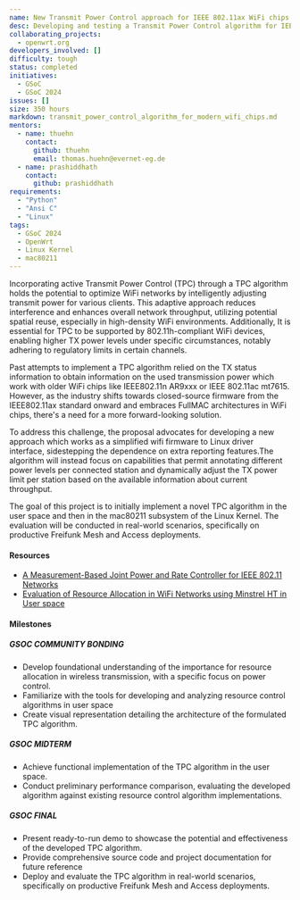 ```yaml
---
name: New Transmit Power Control approach for IEEE 802.11ax WiFi chips
desc: Developing and testing a Transmit Power Control algorithm for IEEE 802.11ax WiFi chips and beyond
collaborating_projects:
  - openwrt.org
developers_involved: []
difficulty: tough
status: completed
initiatives:
  - GSoC
  - GSoC 2024
issues: []
size: 350 hours
markdown: transmit_power_control_algorithm_for_modern_wifi_chips.md
mentors:
  - name: thuehn
    contact:
      github: thuehn
      email: thomas.huehn@evernet-eg.de
  - name: prashiddhath
    contact:
      github: prashiddhath
requirements:
  - "Python"
  - "Ansi C"
  - "Linux"
tags:
  - GSoC 2024
  - OpenWrt
  - Linux Kernel
  - mac80211
---
```


Incorporating active Transmit Power Control (TPC) through a TPC algorithm holds the potential to optimize WiFi networks by intelligently adjusting transmit power for various clients. This adaptive approach reduces interference and enhances overall network throughput, utilizing potential spatial reuse, especially in high-density WiFi environments. Additionally, It is essential for TPC to be supported by 802.11h-compliant WiFi devices, enabling higher TX power levels under specific circumstances, notably adhering to regulatory limits in certain channels.

Past attempts to implement a TPC algorithm relied on the TX status information to obtain information on the used transmission power which work with older WiFi chips like IEEE802.11n AR9xxx or IEEE 802.11ac mt7615. However, as the industry shifts towards closed-source firmware from the IEEE802.11ax standard onward and embraces FullMAC architectures in WiFi chips, there's a need for a more forward-looking solution.

To address this challenge, the proposal advocates for developing a new approach which works as a simplified wifi firmware to Linux driver interface, sidestepping the dependence on extra reporting features.The algorithm will instead focus on capabilities that permit annotating different power levels per connected station and dynamically adjust the TX power limit per station based on the available information about current throughput.

The goal of this project is to initially implement a novel TPC algorithm in the user space and then in the mac80211 subsystem of the Linux Kernel. The evaluation will be conducted in real-world scenarios, specifically on productive Freifunk Mesh and Access deployments.

#### Resources
* [A Measurement-Based Joint Power and Rate Controller for IEEE 802.11 Networks](https://depositonce.tu-berlin.de/bitstream/11303/4022/1/huehn_thomas.pdf)
* [Evaluation of Resource Allocation in WiFi Networks using Minstrel HT in User space](https://drive.google.com/file/d/1HcQuS5Wk7KsepTHVw3XbU1VLUJ30hHe4/view?usp=sharing)

#### Milestones

##### GSOC COMMUNITY BONDING

* Develop foundational understanding of the importance for resource allocation in wireless transmission, with a specific focus on power control.
* Familiarize with the tools for developing and analyzing resource control algorithms in user space
* Create visual representation detailing the architecture of the formulated TPC algorithm.

##### GSOC MIDTERM

* Achieve functional implementation of the TPC algorithm in the user space.
* Conduct preliminary performance comparison, evaluating the developed algorithm against existing resource control algorithm implementations.

##### GSOC FINAL

* Present ready-to-run demo to showcase the potential and effectiveness of the developed TPC algorithm.
* Provide comprehensive source code and project documentation for future reference
* Deploy and evaluate the TPC algorithm in real-world scenarios, specifically on productive Freifunk Mesh and Access deployments.
